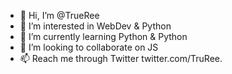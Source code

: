 - 👋 Hi, I’m @TrueRee
- 👀 I’m interested in WebDev & Python
- 🌱 I’m currently learning Python & Python
- 💞️ I’m looking to collaborate on JS
- 📫 Reach me through Twitter twitter.com/TruRee.

<!---
TrueRee/TrueRee is a ✨ special ✨ repository because its `README.md` (this file) appears on your GitHub profile.
You can click the Preview link to take a look at your changes.
--->
